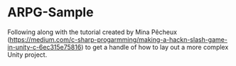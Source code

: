 # ARPG-Sample

Following along with the tutorial created by Mina Pêcheux (https://medium.com/c-sharp-progarmming/making-a-hackn-slash-game-in-unity-c-6ec315e75816) to get a handle of how to lay out a more complex Unity project.
